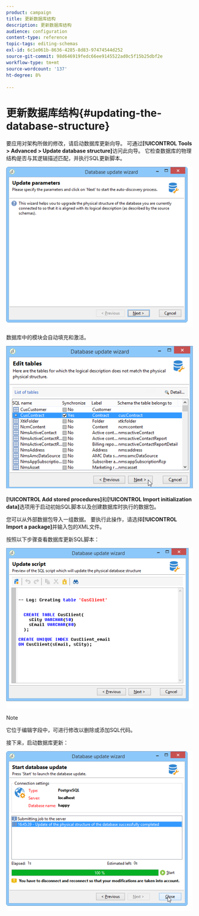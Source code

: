 ```yaml
---
product: campaign
title: 更新数据库结构
description: 更新数据库结构
audience: configuration
content-type: reference
topic-tags: editing-schemas
exl-id: 6c1e061b-8636-4285-8d83-97474544d252
source-git-commit: 98d646919fedc66ee9145522ad0c5f15b25dbf2e
workflow-type: tm+mt
source-wordcount: '137'
ht-degree: 8%

---
```


# 更新数据库结构{#updating-the-database-structure}

要应用对架构所做的修改，请启动数据库更新向导。 可通过&#x200B;**[!UICONTROL Tools > Advanced > Update database structure]**&#x200B;访问此向导。 它检查数据库的物理结构是否与其逻辑描述匹配，并执行SQL更新脚本。

![](assets/d_ncs_integration_schema_update.png)

数据库中的模块会自动填充和激活。

![](assets/d_ncs_integration_schema_update_select.png)

**[!UICONTROL Add stored procedures]**&#x200B;和&#x200B;**[!UICONTROL Import initialization data]**&#x200B;选项用于启动初始SQL脚本以及创建数据库时执行的数据包。

您可以从外部数据包导入一组数据。 要执行此操作，请选择&#x200B;**[!UICONTROL Import a package]**&#x200B;并输入包的XML文件。

按照以下步骤查看数据库更新SQL脚本：

![](assets/d_ncs_integration_schema_update2.png)

>[!NOTE]
>
>它位于编辑字段中，可进行修改以删除或添加SQL代码。

接下来，启动数据库更新：

![](assets/d_ncs_integration_schema_update3.png)
